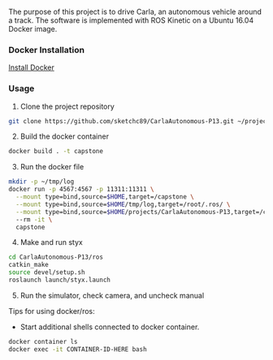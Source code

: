 The purpose of this project is to drive Carla, an autonomous vehicle around a track. The software is implemented with ROS Kinetic on a Ubuntu 16.04 Docker image.

### Docker Installation
[Install Docker](https://docs.docker.com/engine/installation/)

### Usage

1. Clone the project repository
```bash
git clone https://github.com/sketchc89/CarlaAutonomous-P13.git ~/projects/CarlaAutonomous-P13
```

2. Build the docker container
```bash
docker build . -t capstone
```

3. Run the docker file
```bash
mkdir -p ~/tmp/log
docker run -p 4567:4567 -p 11311:11311 \
  --mount type=bind,source=$HOME,target=/capstone \
  --mount type=bind,source=$HOME/tmp/log,target=/root/.ros/ \
  --mount type=bind,source=$HOME/projects/CarlaAutonomous-P13,target=/capstone/ros/CarlaAutonomous-P13
  --rm -it \
  capstone
```

4. Make and run styx
```bash
cd CarlaAutonomous-P13/ros
catkin_make
source devel/setup.sh
roslaunch launch/styx.launch
```

5. Run the simulator, check camera, and uncheck manual

Tips for using docker/ros: 
* Start additional shells connected to docker container.
```bash
docker container ls
docker exec -it CONTAINER-ID-HERE bash
```
